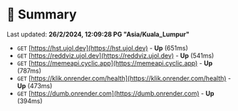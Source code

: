 # 📖 Summary
Last updated: **26/2/2024, 12:09:28 PG "Asia/Kuala_Lumpur"**

- `GET` [https://hst.ujol.dev](https://hst.ujol.dev) - **Up** (651ms)
- `GET` [https://reddviz.ujol.dev](https://reddviz.ujol.dev) - **Up** (541ms)
- `GET` [https://memeapi.cyclic.app](https://memeapi.cyclic.app) - **Up** (787ms)
- `GET` [https://klik.onrender.com/health](https://klik.onrender.com/health) - **Up** (473ms)
- `GET` [https://dumb.onrender.com](https://dumb.onrender.com) - **Up** (394ms)
